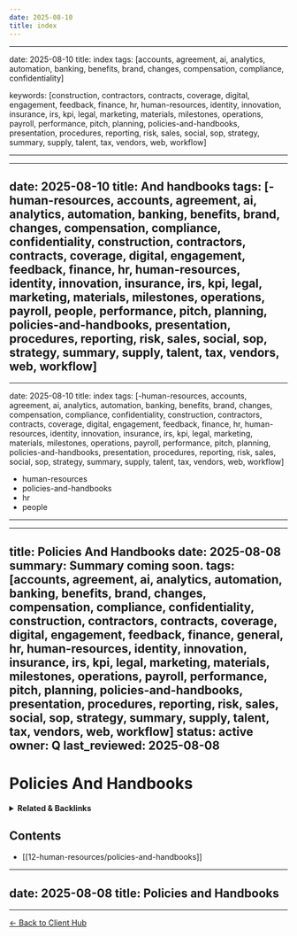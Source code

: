 ```yaml
---
date: 2025-08-10
title: index
---
```

---
date: 2025-08-10
title: index
tags: [accounts, agreement, ai, analytics, automation, banking, benefits, brand, changes, compensation, compliance, confidentiality]

keywords: [construction, contractors, contracts, coverage, digital, engagement, feedback, finance, hr, human-resources, identity, innovation, insurance, irs, kpi, legal, marketing, materials, milestones, operations, payroll, performance, pitch, planning, policies-and-handbooks, presentation, procedures, reporting, risk, sales, social, sop, strategy, summary, supply, talent, tax, vendors, web, workflow]

---
---
date: 2025-08-10
title: And handbooks
tags: [-human-resources, accounts, agreement, ai, analytics, automation, banking, benefits, brand, changes, compensation, compliance, confidentiality, construction, contractors, contracts, coverage, digital, engagement, feedback, finance, hr, human-resources, identity, innovation, insurance, irs, kpi, legal, marketing, materials, milestones, operations, payroll, people, performance, pitch, planning, policies-and-handbooks, presentation, procedures, reporting, risk, sales, social, sop, strategy, summary, supply, talent, tax, vendors, web, workflow]
---
---
date: 2025-08-10
title: index
tags: [-human-resources, accounts, agreement, ai, analytics, automation, banking, benefits, brand, changes, compensation, compliance, confidentiality, construction, contractors, contracts, coverage, digital, engagement, feedback, finance, hr, human-resources, identity, innovation, insurance, irs, kpi, legal, marketing, materials, milestones, operations, payroll, performance, pitch, planning, policies-and-handbooks, presentation, procedures, reporting, risk, sales, social, sop, strategy, summary, supply, talent, tax, vendors, web, workflow]
  - human-resources
  - policies-and-handbooks
  - hr
  - people
---
---
title: Policies And Handbooks
date: 2025-08-08
summary: Summary coming soon.
tags: [accounts, agreement, ai, analytics, automation, banking, benefits, brand, changes, compensation, compliance, confidentiality, construction, contractors, contracts, coverage, digital, engagement, feedback, finance, general, hr, human-resources, identity, innovation, insurance, irs, kpi, legal, marketing, materials, milestones, operations, payroll, performance, pitch, planning, policies-and-handbooks, presentation, procedures, reporting, risk, sales, social, sop, strategy, summary, supply, talent, tax, vendors, web, workflow]
status: active
owner: Q
last_reviewed: 2025-08-08
---
# Policies And Handbooks

<!-- RELATED:START -->

<details>
<summary><strong>Related & Backlinks</strong></summary>

- [[01-scope/A-Your-Details]]
- [[01-scope/B-QiSuiteTM-Overview]]
- [[01-scope/C-Scope-of-Services]]
- [[01-scope/D-What-I-Do]]
- [[01-scope/E-What-I-DON-T-Do]]
- [[01-scope/F-What-I-Expect-From-You]]
- [[01-scope/G-KPIs-Goals]]
- [[02-investment/A-Investment-Payment-Terms]]
- [[02-investment/B-ROI-Payment-Projection-Example]]
- [[03-roadmap-strategies-faqs/A-Roadmap]]
- [[03-roadmap-strategies-faqs/B-Strategies]]
- [[03-roadmap-strategies-faqs/C-FAQs]]
- [[05-agreement/A. Agreement Sections]]
- [[07-financials/A-Assets/assets]]
- [[07-financials/B-Banks/banking]]
- [[07-financials/C-Contractors/payroll-contractors]]
- [[07-financials/D-Liability/loans-n-credit]]
- [[07-financials/E-Expenses/expenses]]
- [[07-financials/F-Entity-Docs/entity-docs]]
- [[07-financials/I-Insurance/insurance]]
- [[07-financials/O-Others/other-deductions]]
- [[07-financials/R-Reports/reports]]
- [[07-financials/T-Taxes/taxes]]
- [[08-marketing/A-Brand-Assets/logos-and-assets]]
- [[08-marketing/B-Sales-Materials/sales-materials]]
- [[08-marketing/D-Decks/brochures-and-decks]]
- [[08-marketing/E-Testimonials/testimonials]]
- [[08-marketing/F-Websites/website-and-socials]]
- [[08-marketing/marketing-overview]]
- [[09-operations/A-Sops/sample-sop]]
- [[09-operations/A-Sops/standard-ops]]
- [[09-operations/C-Vendors/vendors-list]]
- [[09-operations/operations-overview]]
- [[10-technology/A-Architecture/cfo-os-technical-architecture]]
- [[10-technology/B-Development/integrations]]
- [[10-technology/B-Development/web-deployment-readme]]
- [[10-technology/C-Chatbot/chatbot-readme]]
- [[10-technology/D-Docs/client-installation-guide]]
- [[10-technology/D-Docs/deployment-checklist]]
- [[10-technology/D-Docs/licenses-and-keys]]
- [[10-technology/E-Tech-Stack/technology]]
- [[10-technology/E-Tech-Stack/tools-stack]]
- [[11-legal-compliance/legal-compliance]]
- [[12-human-resources/hr-overview]]
- [[12-human-resources/policies-and-handbooks]]
- [[12-human-resources/team-directory]]
- [[13-engagements/0803-proposed/readme]]
- [[13-engagements/engagements]]
- [[14-analytics/A-Work Summaries/2025-08-09-BuiltByRays Launch Day Work Log & ROI Final]]
- [[99-archives/archives-overview]]
- [[.]]

</details>

<!-- RELATED:END -->

<!-- AUTO-TOC:START -->

## Contents
- [[12-human-resources/policies-and-handbooks]]

<!-- AUTO-TOC:END -->

---
date: 2025-08-08
title: Policies and Handbooks
---

---
[← Back to Client Hub](https://www.builtbyrays.com/Client-Vault/portal)
